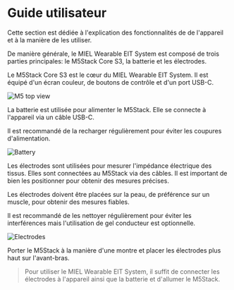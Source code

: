 # Guide utilisateur

Cette section est dédiée à l'explication des fonctionnalités de de l'appareil et à la manière de les utiliser.

De manière générale, le MIEL Wearable EIT System est composé de trois parties principales: le M5Stack Core S3, la batterie et les électrodes.
<procedure>
<tabs>
    <tab title="M5Stack Core S3">
        <p>Le M5Stack Core S3 est le cœur du MIEL Wearable EIT System. Il est équipé d'un écran couleur, de boutons de contrôle et d'un port USB-C.</p>
        <img src="m5_1.png" alt="M5 top view"/>
    </tab>
    <tab title="Batterie">
        <p>La batterie est utilisée pour alimenter le M5Stack. Elle se connecte à l'appareil via un câble USB-C.</p>
        <p>Il est recommandé de la recharger régulièrement pour éviter les coupures d'alimentation.</p>
        <img src="batterie.png" alt="Battery"/>
    </tab>
    <tab title="Électrodes">
        <p>Les électrodes sont utilisées pour mesurer l'impédance électrique des tissus. Elles sont connectées au M5Stack via des câbles. Il est important de bien les positionner pour obtenir des mesures précises.</p>
        <p>Les électrodes doivent être placées sur la peau, de préférence sur un muscle, pour obtenir des mesures fiables.</p>
        <p>Il est recommandé de les nettoyer régulièrement pour éviter les interférences mais l'utilisation de gel conducteur est optionnelle.</p>
        <img src="Electrodes.png" alt="Electrodes"/>
    </tab>
</tabs>
</procedure>

<note>
Porter le M5Stack à la manière d'une montre et placer les électrodes plus haut sur l'avant-bras.
</note>

> Pour utiliser le MIEL Wearable EIT System, il suffit de connecter les électrodes à l'appareil ainsi que la batterie et d'allumer le M5Stack.

